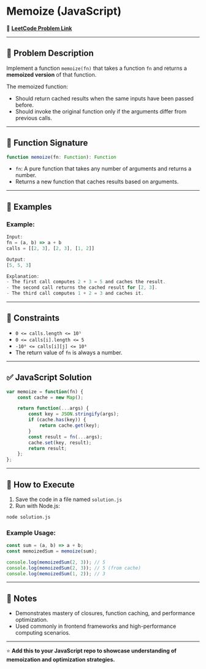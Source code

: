 # Memoize (JavaScript)

🔗 **[LeetCode Problem Link](https://leetcode.com/problems/memoize/?envType=study-plan-v2&envId=30-days-of-javascript)**

---

## 📖 Problem Description

Implement a function `memoize(fn)` that takes a function `fn` and returns a **memoized version** of that function.

The memoized function:
- Should return cached results when the same inputs have been passed before.
- Should invoke the original function only if the arguments differ from previous calls.

---

## 🧾 Function Signature

```javascript
function memoize(fn: Function): Function
```

- `fn`: A pure function that takes any number of arguments and returns a number.
- Returns a new function that caches results based on arguments.

---

## 📝 Examples

### Example:
```javascript
Input:
fn = (a, b) => a + b
calls = [[2, 3], [2, 3], [1, 2]]

Output:
[5, 5, 3]

Explanation:
- The first call computes 2 + 3 = 5 and caches the result.
- The second call returns the cached result for [2, 3].
- The third call computes 1 + 2 = 3 and caches it.
```

---

## 🚧 Constraints

- `0 <= calls.length <= 10⁵`
- `0 <= calls[i].length <= 5`
- `-10⁶ <= calls[i][j] <= 10⁶`
- The return value of `fn` is always a number.

---

## ✅ JavaScript Solution

```javascript
var memoize = function(fn) {
    const cache = new Map();

    return function(...args) {
        const key = JSON.stringify(args);
        if (cache.has(key)) {
            return cache.get(key);
        }
        const result = fn(...args);
        cache.set(key, result);
        return result;
    };
};
```

---

## 🚀 How to Execute

1. Save the code in a file named `solution.js`
2. Run with Node.js:

```bash
node solution.js
```

### Example Usage:

```javascript
const sum = (a, b) => a + b;
const memoizedSum = memoize(sum);

console.log(memoizedSum(2, 3)); // 5
console.log(memoizedSum(2, 3)); // 5 (from cache)
console.log(memoizedSum(1, 2)); // 3
```

---

## 📌 Notes

- Demonstrates mastery of closures, function caching, and performance optimization.
- Used commonly in frontend frameworks and high-performance computing scenarios.

---

⭐ **Add this to your JavaScript repo to showcase understanding of memoization and optimization strategies.**
